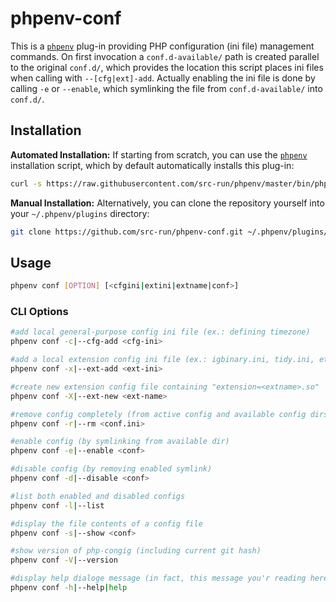 # phpenv-conf

This is a [`phpenv`](https://github.com/src-run/phpenv.git) plug-in providing PHP configuration (ini file)
management commands. On first invocation a `conf.d-available/` path is created parallel to the original
`conf.d/`, which provides the location this script places ini files when calling with `--[cfg|ext]-add`.
Actually enabling the ini file is done by calling `-e` or `--enable`, which symlinking the file from
`conf.d-available/` into `conf.d/`.

## Installation

__Automated Installation:__ If starting from scratch, you can use the [`phpenv`](https://github.com/src-run/phpenv.git)
installation script, which by default automatically installs this plug-in:

```bash
curl -s https://raw.githubusercontent.com/src-run/phpenv/master/bin/phpenv-installer-remote.bash | bash
```

__Manual Installation:__ Alternatively, you can clone the repository yourself into your `~/.phpenv/plugins` directory:

```bash
git clone https://github.com/src-run/phpenv-conf.git ~/.phpenv/plugins/php-conf
```

## Usage

```bash
phpenv conf [OPTION] [<cfgini|extini|extname|conf>]
```

### CLI Options

```bash
#add local general-purpose config ini file (ex.: defining timezone)
phpenv conf -c|--cfg-add <cfg-ini> 

#add a local extension config ini file (ex.: igbinary.ini, tidy.ini, etc)
phpenv conf -x|--ext-add <ext-ini>

#create new extension config file containing "extension=<extname>.so" 
phpenv conf -X|--ext-new <ext-name>

#remove config completely (from active config and available config dirs)
phpenv conf -r|--rm <conf.ini>

#enable config (by symlinking from available dir)
phpenv conf -e|--enable <conf>

#disable config (by removing enabled symlink)
phpenv conf -d|--disable <conf>

#list both enabled and disabled configs 
phpenv conf -l|--list

#display the file contents of a config file
phpenv conf -s|--show <conf>

#show version of php-congig (including current git hash)
phpenv conf -V|--version

#display help dialoge message (in fact, this message you'r reading here!)
phpenv conf -h|--help|help
```
